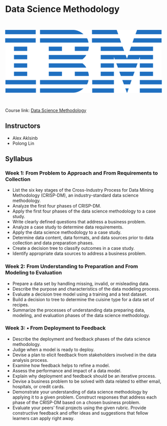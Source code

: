 # Data Science Methodology

<br>

<p align="center">
	<img src="https://raw.githubusercontent.com/Christoph-Beckmann/Courses/main/IBM-Data-Science-Professional-Certificate/ibm.svg" title="IBM" alt="IBM" />
</p>

<br>

Course link: [Data Science Methodology](https://www.coursera.org/learn/data-science-methodology)

## Instructors
- Alex Aklsinb
- Polong Lin

## Syllabus

### Week 1: From Problem to Approach and From Requirements to Collection
-   List the six key stages of the Cross-Industry Process for Data Mining Methodology (CRISP-DM), an industry-standard data science methodology.
-   Analyze the first four phases of CRISP-DM.
-   Apply the first four phases of the data science methodology to a case study.
-   Write clearly defined questions that address a business problem.
-   Analyze a case study to determine data requirements.
-   Apply the data science methodology to a case study.
-   Determine data content, data formats, and data sources prior to data collection and data preparation phases.
-   Create a decision tree to classify outcomes in a case study.
-   Identify appropriate data sources to address a business problem.

### Week 2: From Understanding to Preparation and From Modeling to Evaluation
-   Prepare a data set by handling missing, invalid, or misleading data.
-   Describe the purpose and characteristics of the data modeling process.
-   Evaluate a decision tree model using a training and a test dataset.
-   Build a decision to tree to determine the cuisine type for a data set of recipes.
-   Summarize the processes of understanding data preparing data, modeling, and evaluation phases of the data science methodology.

### Week 3: • From Deployment to Feedback
-   Describe the deployment and feedback phases of the data science methodology.
-   Judge when a model is ready to deploy.
-   Devise a plan to elicit feedback from stakeholders involved in the data analysis process.
-   Examine how feedback helps to refine a model.
-   Assess the performance and impact of a data model.
-   Explain why deployment and feedback should be an iterative process.
-   Devise a business problem to be solved with data related to either email, hospitals, or credit cards.
-   Demonstrate your understanding of data science methodology by applying it to a given problem. Construct responses that address each phase of the CRISP-DM based on a chosen business problem.
-   Evaluate your peers’ final projects using the given rubric. Provide constructive feedback and offer ideas and suggestions that fellow learners can apply right away.